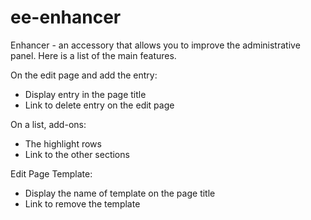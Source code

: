 ee-enhancer
===========

Enhancer - an accessory that allows you to improve the administrative panel. Here is a list of the main features.

On the edit page and add the entry:

  - Display entry in the page title
  - Link to delete entry on the edit page

On a list, add-ons:

  - The highlight rows
  - Link to the other sections

Edit Page Template:

  - Display the name of template on the page title
  - Link to remove the template
